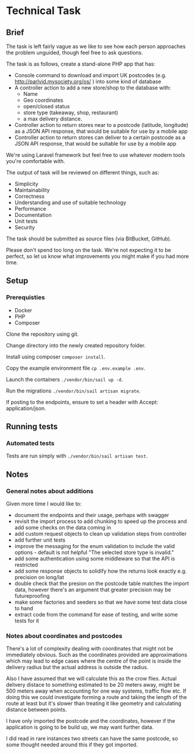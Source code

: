 # Technical Task

## Brief

The task is left fairly vague as we like to see how each person approaches the problem unguided, though feel free to ask questions.

The task is as follows, create a stand-alone PHP app that has:

* Console command to download and import UK postcodes (e.g. http://parlvid.mysociety.org/os/ ) into some kind of database
* A controller action to add a new store/shop to the database with:
  * Name
  * Geo coordinates
  * open/closed status
  * store type (takeaway, shop, restaurant)
  * a max delivery distance.
* Controller action to return stores near to a postcode (latitude, longitude) as a JSON API response, that would be suitable for use by a mobile app
* Controller action to return stores can deliver to a certain postcode as a JSON API response, that would be suitable for use by a mobile app

We're using Laravel framework but feel free to use whatever modern tools you're comfortable with.

The output of task will be reviewed on different things, such as:
* Simplicity
* Maintainability
* Correctness
* Understanding and use of suitable technology
* Performance
* Documentation
* Unit tests
* Security

The task should be submitted as source files (via BitBucket, GitHub).

Please don't spend too long on the task. We're not expecting it to be perfect, so let us know what improvements you might make if you had more time.

## Setup

### Prerequisties

* Docker
* PHP
* Composer

Clone the repository using git.

Change directory into the newly created repository folder.

Install using composer `composer install`.

Copy the example environment file `cp .env.example .env`.

Launch the containers `./vendor/bin/sail up -d`.

Run the migrations `./vendor/bin/sail artisan migrate`.

If posting to the endpoints, ensure to set a header with Accept: application/json.

## Running tests

### Automated tests

Tests are run simply with `./vendor/bin/sail artisan test`.

## Notes

### General notes about additions

Given more time I would like to:

* document the endpoints and their usage, perhaps with swagger
* revisit the import process to add chunking to speed up the process and add some checks on the data coming in
* add custom request objects to clean up validation steps from controller
* add further unit tests
* improve the messaging for the enum validation to include the valid options - default is not helpful "The selected store type is invalid."
* add some authentication using some middleware so that the API is restricted
* add some response objects to solidify how the returns look exactly e.g. precision on long/lat
* double check that the presion on the postcode table matches the import data, however there's an argument that greater precision may be futureproofing
* make some factories and seeders so that we have some test data close to hand
* extract code from the command for ease of testing, and write some tests for it

### Notes about coordinates and postcodes

There's a lot of complexity dealing with coordinates that might not be immediately obvious. Such as the coordinates provided are approximations which may lead to edge cases where the centre of the point is inside the delivery radius but the actual address is outside the radius.

Also I have assumed that we will calculate this as the crow flies. Actual delivery distace to something estimated to be 20 meters away, might be 500 meters away when accounting for one way systems, traffic flow etc. If doing this we could investigate forming a route and taking the length of the route at least but it's slower than treating it like geometry and calculating distance between points.

I have only imported the postcode and the coordinates, however if the application is going to be build up, we may want further data.

I did read in rare instances two streets can have the same postcode, so some thought needed around this if they got imported.
